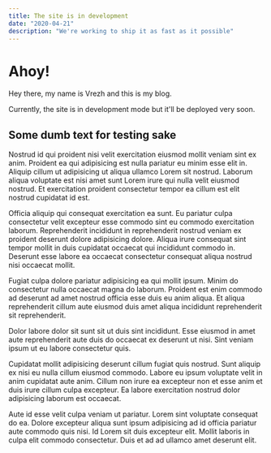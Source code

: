 ```yaml
---
title: The site is in development
date: "2020-04-21"
description: "We're working to ship it as fast as it possible"
---
```


# Ahoy!

Hey there, my name is Vrezh and this is my blog.

Currently, the site is in development mode but it'll be deployed very soon.

## Some dumb text for testing sake

Nostrud id qui proident nisi velit exercitation eiusmod mollit veniam sint ex anim. Proident ea qui adipisicing est nulla pariatur eu minim esse elit in. Aliquip cillum ut adipisicing ut aliqua ullamco Lorem sit nostrud. Laborum aliqua voluptate est nisi amet sunt Lorem irure qui nulla velit eiusmod nostrud. Et exercitation proident consectetur tempor ea cillum est elit nostrud cupidatat id est.

Officia aliquip qui consequat exercitation ea sunt. Eu pariatur culpa consectetur velit excepteur esse commodo sint eu commodo exercitation laborum. Reprehenderit incididunt in reprehenderit nostrud veniam ex proident deserunt dolore adipisicing dolore. Aliqua irure consequat sint tempor mollit in duis cupidatat occaecat qui incididunt commodo in. Deserunt esse labore ea occaecat consectetur consequat aliqua nostrud nisi occaecat mollit.

Fugiat culpa dolore pariatur adipisicing ea qui mollit ipsum. Minim do consectetur nulla occaecat magna do laborum. Proident est enim commodo ad deserunt ad amet nostrud officia esse duis eu anim aliqua. Et aliqua reprehenderit cillum aute eiusmod duis amet aliqua incididunt reprehenderit sit reprehenderit.

Dolor labore dolor sit sunt sit ut duis sint incididunt. Esse eiusmod in amet aute reprehenderit aute duis do occaecat ex deserunt ut nisi. Sint veniam ipsum ut eu labore consectetur quis.

Cupidatat mollit adipisicing deserunt cillum fugiat quis nostrud. Sunt aliquip ex nisi eu nulla cillum eiusmod commodo. Labore eu ipsum voluptate velit in anim cupidatat aute anim. Cillum non irure ea excepteur non et esse anim et duis irure cillum culpa excepteur. Ea labore exercitation nostrud dolor adipisicing laborum est occaecat.

Aute id esse velit culpa veniam ut pariatur. Lorem sint voluptate consequat do ea. Dolore excepteur aliqua sunt ipsum adipisicing ad id officia pariatur aute commodo quis nisi. Id Lorem sit duis excepteur elit. Mollit laboris in culpa elit commodo consectetur. Duis et ad ad ullamco amet deserunt elit.

